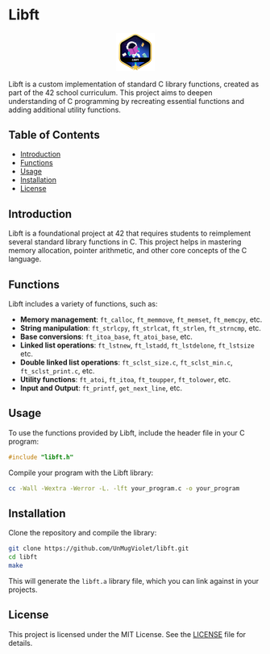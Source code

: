 # Libft

<p align="center">
	<img src="img/libftm.png" alt="Libft Badge" width="15%">
</p>

Libft is a custom implementation of standard C library functions, created as part of the 42 school curriculum. This project aims to deepen understanding of C programming by recreating essential functions and adding additional utility functions.
## Table of Contents

- [Introduction](#introduction)
- [Functions](#functions)
- [Usage](#usage)
- [Installation](#installation)
- [License](#license)

## Introduction

Libft is a foundational project at 42 that requires students to reimplement several standard library functions in C. This project helps in mastering memory allocation, pointer arithmetic, and other core concepts of the C language.

## Functions

Libft includes a variety of functions, such as:

- **Memory management**: `ft_calloc`, `ft_memmove`, `ft_memset`, `ft_memcpy`, etc.
- **String manipulation**: `ft_strlcpy`, `ft_strlcat`, `ft_strlen`, `ft_strncmp`, etc.
- **Base conversions**: `ft_itoa_base`, `ft_atoi_base`, etc.
- **Linked list operations**: `ft_lstnew`, `ft_lstadd`, `ft_lstdelone`, `ft_lstsize` etc.
- **Double linked list operations**: `ft_sclst_size.c`, `ft_sclst_min.c`, `ft_sclst_print.c`, etc. 
- **Utility functions**: `ft_atoi`, `ft_itoa`, `ft_toupper`, `ft_tolower`, etc.
- **Input and Output**: `ft_printf`, `get_next_line`, etc.

## Usage

To use the functions provided by Libft, include the header file in your C program:

```c
#include "libft.h"
```

Compile your program with the Libft library:

```sh
cc -Wall -Wextra -Werror -L. -lft your_program.c -o your_program
```

## Installation

Clone the repository and compile the library:

```sh
git clone https://github.com/UnMugViolet/libft.git
cd libft
make
```

This will generate the `libft.a` library file, which you can link against in your projects.

## License

This project is licensed under the MIT License. See the [LICENSE](LICENSE) file for details.


